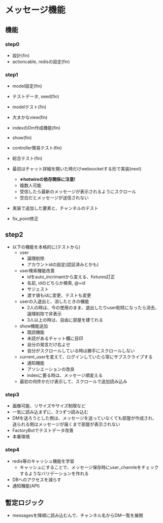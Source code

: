 # メッセージ機能
## 機能
### step0
- 設計(fin)
- actioncable, redisの設定(fin)

### step1
- model設定(fin)
- テストデータ, seed(fin)
- modelテスト(fin)
- 大まかなview(fin)
- indexのDm作成機能(fin)
- show(fin)

- controller簡易テスト(fin)
- 総合テスト(fin)

- 最初はチャット詳細を開いた時だけwebsocketする形で実装(next)
  - **※hotwireの依存関係に注意!**
  - 複数人可能
  - 受信したら最新のメッセージが表示されるようにスクロール
  - 空白だとメッセージが送信されない
- 実装で追加した要素と、チャンネルのテスト
- fix_point修正
## step2
- 以下の機能を本格的に(テストから)
  - user
    - 論理削除
    - アカウントidの設定(認証済みとかも)
  - user検索機能改善  
    - idをauto_incrimantから変える、fixtures訂正
    - 名前, idのどちらか検索, @+id
    - サジェスト
    - 渡す値もidに変更、テストも変更
  - userの入退出と、消したときの機能
    - 2人の時は、今の使用のまま、退出したりuser削除になったら消去、論理削除で非表示
    - 3人以上の時は、自由に部屋を建てれる
  - show機能追加
    - 既読機能
    - 未読があるチャット欄に目印
    - 自分の発言だけ右よせ
    - 自分がスクロールしている時は勝手にスクロールしない
  - current_userを変えて、ログインしていたら常にサブスクライブする
    - 通知機能
    - アソシエーションの改良
    - indexに要る時は、メッセージ順変える
  - 最初の何件かだけ表示して、スクロールで追加読み込み

### step3
- 画像可能、リサイズやサイズ制限など
- 一気に読み込まずに、3つずつ読み込む
- DMを送ろうとした側は、メッセージを送っていなくても部屋が作成され、送られる側はメッセージが届くまで部屋が表示されない
- FactoryBotでテストデータ改善
- 本番環境

### step4
- redis等のキャッシュ機能を学習
  - キャッシュにすることで、メッセージ保存時にuser_channleをチェックするようなバリデーションを作れる
- DBへのアクセスを減らす
- 通知機能(API)

## 暫定ロジック
- messagesを降順に読み込むんで、チャンネル名からDM一覧を展開